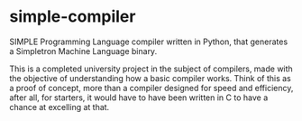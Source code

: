 # simple-compiler
SIMPLE Programming Language compiler written in Python, that generates a Simpletron Machine Language binary.

This is a completed university project in the subject of compilers, made with the objective of understanding how a basic compiler works. Think of this as a proof of concept, more than a compiler designed for speed and efficiency, after all, for starters, it would have to have been written in C to have a chance at excelling at that.
